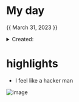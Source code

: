 # My day

{{ March 31, 2023 }}
	<details>
    <summary> Created: </summary>
	{{ 20230331 }} 
	{{16:41}}
    </details>

      


# highlights
- I feel like a hacker man
 
![image](https://user-images.githubusercontent.com/111704606/229074041-5540367b-1206-434b-93b1-bfeb2fc1f828.png)

